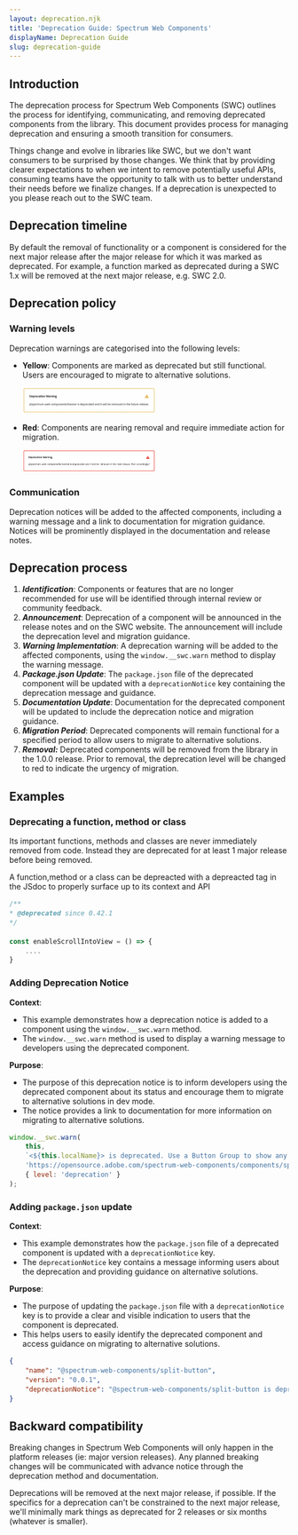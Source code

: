 ```yaml
---
layout: deprecation.njk
title: 'Deprecation Guide: Spectrum Web Components'
displayName: Deprecation Guide
slug: deprecation-guide
---
```


## Introduction

The deprecation process for Spectrum Web Components (SWC) outlines the process for identifying, communicating, and removing deprecated components from the library. This document provides process for managing deprecation and ensuring a smooth transition for consumers.

Things change and evolve in libraries like SWC, but we don't want consumers to be surprised by those changes. We think that by providing clearer expectations to when we intent to remove potentially useful APIs, consuming teams have the opportunity to talk with us to better understand their needs before we finalize changes. If a deprecation is unexpected to you please reach out to the SWC team.

## Deprecation timeline

By default the removal of functionality or a component is considered for the next major release after the major release for which it was marked as deprecated. For example, a function marked as deprecated during a SWC 1.x will be removed at the next major release, e.g. SWC 2.0.

## Deprecation policy

### Warning levels

Deprecation warnings are categorised into the following levels:

-   **Yellow**: Components are marked as deprecated but still functional. Users are encouraged to migrate to alternative solutions.

    <img src="https://github.com/adobe/spectrum-web-components/blob/dea262add8a832f8ec89ae54d77484b64758b139/.github/images/yellow-warning.png?raw=true" alt="Yellow warning" width="50%"/>

-   **Red**: Components are nearing removal and require immediate action for migration.

    <img src="https://github.com/adobe/spectrum-web-components/blob/3dcbf73f2fc9f207cddb39a5edf5bb5438eff88b/.github/images/red-warning.png?raw=true" alt="Red warning" width="50%"/>

### Communication

Deprecation notices will be added to the affected components, including a warning message and a link to documentation for migration guidance. Notices will be prominently displayed in the documentation and release notes.

## Deprecation process

1. **_Identification_**: Components or features that are no longer recommended for use will be identified through internal review or community feedback.
2. **_Announcement_**: Deprecation of a component will be announced in the release notes and on the SWC website. The announcement will include the deprecation level and migration guidance.
3. **_Warning Implementation_**: A deprecation warning will be added to the affected components, using the `window.__swc.warn` method to display the warning message.
4. **_Package.json Update_**: The `package.json` file of the deprecated component will be updated with a `deprecationNotice` key containing the deprecation message and guidance.
5. **_Documentation Update_**: Documentation for the deprecated component will be updated to include the deprecation notice and migration guidance.
6. **_Migration Period_**: Deprecated components will remain functional for a specified period to allow users to migrate to alternative solutions.
7. **_Removal:_** Deprecated components will be removed from the library in the 1.0.0 release. Prior to removal, the deprecation level will be changed to red to indicate the urgency of migration.

## Examples

### Deprecating a function, method or class

Its important functions, methods and classes are never immediately removed from code.
Instead they are deprecated for at least 1 major release before being removed.

A function,method or a class can be depreacted with a depreacted tag in the JSdoc to properly surface up to its context and API

```js
/**
* @deprecated since 0.42.1
*/

const enableScrollIntoView = () => {
    ....
}
```

### Adding Deprecation Notice

**Context**:

-   This example demonstrates how a deprecation notice is added to a component using the `window.__swc.warn` method.
-   The `window.__swc.warn` method is used to display a warning message to developers using the deprecated component.

**Purpose**:

-   The purpose of this deprecation notice is to inform developers using the deprecated component about its status and encourage them to migrate to alternative solutions in dev mode.
-   The notice provides a link to documentation for more information on migrating to alternative solutions.

```js
window.__swc.warn(
    this,
    `<${this.localName}> is deprecated. Use a Button Group to show any additional actions related to the most critical action.`,
    'https://opensource.adobe.com/spectrum-web-components/components/split-button/#deprecation',
    { level: 'deprecation' }
);
```

### Adding `package.json` update

**Context**:

-   This example demonstrates how the `package.json` file of a deprecated component is updated with a `deprecationNotice` key.
-   The `deprecationNotice` key contains a message informing users about the deprecation and providing guidance on alternative solutions.

**Purpose**:

-   The purpose of updating the `package.json` file with a `deprecationNotice` key is to provide a clear and visible indication to users that the component is deprecated.
-   This helps users to easily identify the deprecated component and access guidance on migrating to alternative solutions.

```json
{
    "name": "@spectrum-web-components/split-button",
    "version": "0.0.1",
    "deprecationNotice": "@spectrum-web-components/split-button is deprecated."
}
```

## Backward compatibility

Breaking changes in Spectrum Web Components will only happen in the platform releases (ie: major version releases). Any planned breaking changes will be communicated with advance notice through the deprecation method and documentation.

Deprecations will be removed at the next major release, if possible. If the specifics for a deprecation can't be constrained to the next major release, we'll minimally mark things as deprecated for 2 releases or six months (whatever is smaller).
